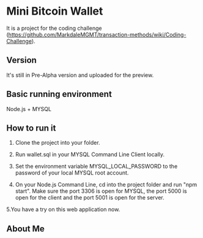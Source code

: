 # Mini Bitcoin Wallet

It is a project for the coding challenge (https://github.com/MarkdaleMGMT/transaction-methods/wiki/Coding-Challenge).

## Version

It's still in Pre-Alpha version and uploaded for the preview.

## Basic running environment

Node.js + MYSQL

## How to run it

1. Clone the project into your folder.

2. Run wallet.sql in your MYSQL Command Line Client locally.

3. Set the environment variable MYSQL_LOCAL_PASSWORD to the password of your local MYSQL root account.

4. On your Node.js Command Line, cd into the project folder and run "npm start". Make sure the port 3306 is open for MYSQL, the port 5000 is open for the client and the port 5001 is open for the server. 

5.You have a try on this web application now.

## About Me

